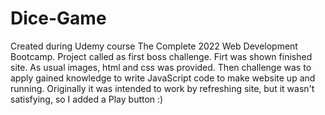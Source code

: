 # Dice-Game
Created during Udemy course The Complete 2022 Web Development Bootcamp. Project called as first boss challenge. Firt was shown finished site. As usual images, html and css was provided. Then challenge was to apply gained knowledge to write JavaScript code to make website up and running. Originally it was intended to work by refreshing site, but it wasn't satisfying, so I added a Play button :)
